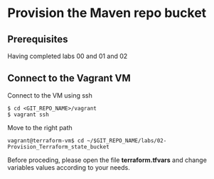 # Provision the Maven repo bucket

## Prerequisites

Having completed labs 00 and 01 and 02

## Connect to the Vagrant VM

Connect to the VM using ssh

```console
$ cd <GIT_REPO_NAME>/vagrant
$ vagrant ssh
```

Move to the right path

```console
vagrant@terraform-vm$ cd ~/$GIT_REPO_NAME/labs/02-Provision_Terraform_state_bucket
```

Before proceding, please open the file **terraform.tfvars** and change variables values according to your needs.

